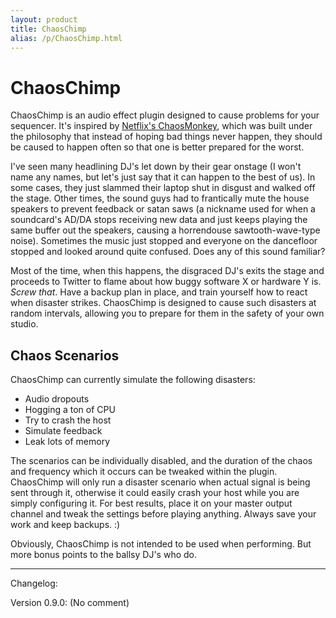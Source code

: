 ```yaml
---
layout: product
title: ChaosChimp
alias: /p/ChaosChimp.html
---
```


ChaosChimp
==========

ChaosChimp is an audio effect plugin designed to cause problems for your
sequencer. It's inspired by [Netflix's ChaosMonkey][1], which was built under
the philosophy that instead of hoping bad things never happen, they should be
caused to happen often so that one is better prepared for the worst.

I've seen many headlining DJ's let down by their gear onstage (I won't name
any names, but let's just say that it can happen to the best of us). In some
cases, they just slammed their laptop shut in disgust and walked off the
stage. Other times, the sound guys had to frantically mute the house speakers
to prevent feedback or satan saws (a nickname used for when a soundcard's
AD/DA stops receiving new data and just keeps playing the same buffer out the
speakers, causing a horrendouse sawtooth-wave-type noise). Sometimes the music
just stopped and everyone on the dancefloor stopped and looked around quite
confused. Does any of this sound familiar?

Most of the time, when this happens, the disgraced DJ's exits the stage and
proceeds to Twitter to flame about how buggy software X or hardware Y is.
*Screw that*. Have a backup plan in place, and train yourself how to react
when disaster strikes. ChaosChimp is designed to cause such disasters at
random intervals, allowing you to prepare for them in the safety of your own
studio.


Chaos Scenarios
---------------

ChaosChimp can currently simulate the following disasters:

* Audio dropouts
* Hogging a ton of CPU
* Try to crash the host
* Simulate feedback
* Leak lots of memory

The scenarios can be individually disabled, and the duration of the chaos and
frequency which it occurs can be tweaked within the plugin. ChaosChimp will
only run a disaster scenario when actual signal is being sent through it,
otherwise it could easily crash your host while you are simply configuring it.
For best results, place it on your master output channel and tweak the
settings before playing anything. Always save your work and keep backups. :)

Obviously, ChaosChimp is not intended to be used when performing. But more
bonus points to the ballsy DJ's who do.





- - -

Changelog:

Version 0.9.0:
(No comment)


[1]: http://techblog.netflix.com/2010/12/5-lessons-weve-learned-using-aws.html
